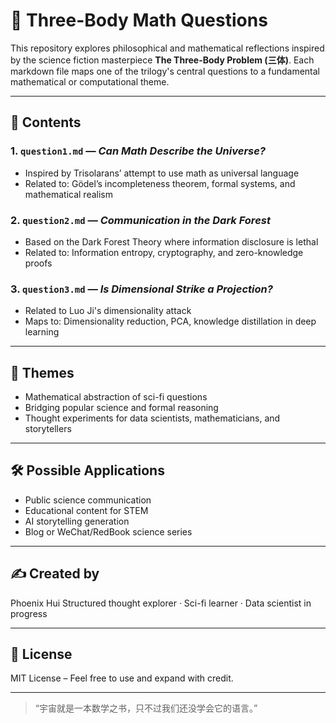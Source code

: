 # 🌌 Three-Body Math Questions

This repository explores philosophical and mathematical reflections inspired by the science fiction masterpiece **The Three-Body Problem (三体)**. Each markdown file maps one of the trilogy's central questions to a fundamental mathematical or computational theme.

---

## 📁 Contents

### 1. `question1.md` — *Can Math Describe the Universe?*
- Inspired by Trisolarans’ attempt to use math as universal language
- Related to: Gödel’s incompleteness theorem, formal systems, and mathematical realism

### 2. `question2.md` — *Communication in the Dark Forest*
- Based on the Dark Forest Theory where information disclosure is lethal
- Related to: Information entropy, cryptography, and zero-knowledge proofs

### 3. `question3.md` — *Is Dimensional Strike a Projection?*
- Related to Luo Ji's dimensionality attack
- Maps to: Dimensionality reduction, PCA, knowledge distillation in deep learning

---

## 🧠 Themes

- Mathematical abstraction of sci-fi questions
- Bridging popular science and formal reasoning
- Thought experiments for data scientists, mathematicians, and storytellers

---

## 🛠️ Possible Applications

- Public science communication
- Educational content for STEM
- AI storytelling generation
- Blog or WeChat/RedBook science series

---

## ✍️ Created by

Phoenix Hui
Structured thought explorer · Sci-fi learner · Data scientist in progress

---

## 📜 License

MIT License – Feel free to use and expand with credit.

---

> “宇宙就是一本数学之书，只不过我们还没学会它的语言。”
